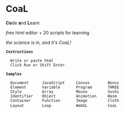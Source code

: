# CoaL
**Co**de **a**nd **L**earn

<i>free</i> html editor + 20 scripts for learning

*the science is in, and it's CoaL!*

<pre><code><b>Instructions</b>

  Write or paste html 
  Click Run or Shift Enter

<b>Samples</b>

  <i>Document      JavaScript     Canvas        Bonus </i>
  Element       Variable       Program       THREE
  Style         Array          Mouse         Sushi
  Identifier    Object         Animation     Wasm
  Container     Function       Image         Cloth
  Layout        Loop           WebGL         CoaL </code> </pre>
